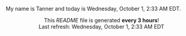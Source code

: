 My name is Tanner and today is Wednesday, October 1, 2:33 AM EDT.

<p align="center">This <i>README</i> file is generated <b>every 3 hours</b>!</br>Last refresh: Wednesday, October 1, 2:33 AM EDT<br /></p>
